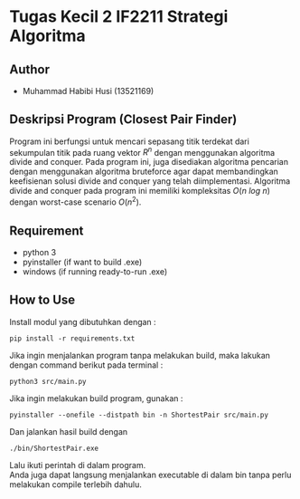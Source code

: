 # Tugas Kecil 2 IF2211 Strategi Algoritma

## Author
- Muhammad Habibi Husi (13521169)
## Deskripsi Program (Closest Pair Finder)
Program ini berfungsi untuk mencari sepasang titik terdekat dari sekumpulan titik pada ruang vektor $R^n$ dengan menggunakan algoritma
divide and conquer. Pada program ini, juga disediakan algoritma pencarian dengan menggunakan algoritma bruteforce agar dapat membandingkan keefisienan solusi divide and conquer yang telah diimplementasi. Algoritma divide and conquer pada program ini memiliki kompleksitas $O(n \: log \:  n)$ dengan worst-case scenario $O(n^2)$.
## Requirement
- python 3
- pyinstaller (if want to build .exe)
- windows (if running ready-to-run .exe)

## How to Use
Install modul yang dibutuhkan dengan :
```
pip install -r requirements.txt
```

Jika ingin menjalankan program tanpa melakukan build, maka lakukan dengan command berikut pada terminal :
```
python3 src/main.py
```
Jika ingin melakukan build program, gunakan :
```
pyinstaller --onefile --distpath bin -n ShortestPair src/main.py
```
Dan jalankan hasil build dengan
```
./bin/ShortestPair.exe
```
Lalu ikuti perintah di dalam program.  
Anda juga dapat langsung menjalankan executable di dalam bin tanpa perlu melakukan compile terlebih dahulu.
